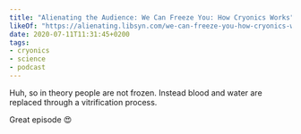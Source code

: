 ```yaml
---
title: "Alienating the Audience: We Can Freeze You: How Cryonics Works"
likeOf: "https://alienating.libsyn.com/we-can-freeze-you-how-cryonics-works"
date: 2020-07-11T11:31:45+0200
tags:
- cryonics
- science
- podcast
---
```

Huh, so in theory people are not frozen. Instead blood and water are replaced through a vitrification process.

Great episode 😍